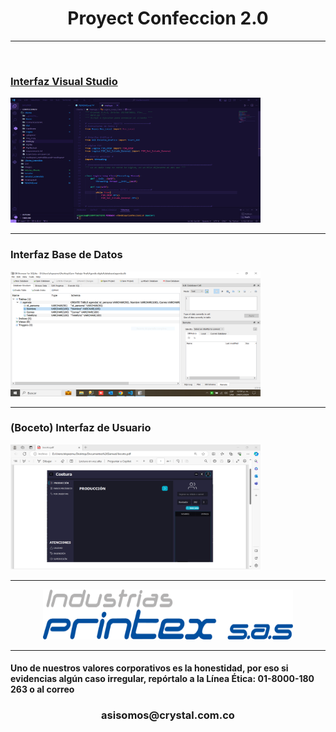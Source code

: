 <h1 align = "center">Proyect Confeccion 2.0</h1>
<hr>
<br>
<p align="center">
  <a href="" rel="noopener">
</p>
<div>
<p align="left">
<h3>Interfaz Visual Studio</h3>
<img width=400px height=200px src="/images/Captura.PNG" alt="Project logo"></a>
</p>
<hr>
<p align="right">
<h3>Interfaz Base de Datos</h3>
  <img width=400px height=200px src="/images/CapturaBasedeDatos.PNG" alt="Descripción de la imagen">
  </p>
</div>
<hr>
<h3>(Boceto) Interfaz de Usuario</h3>
 <img width=400px height=200px src="/images/CapturaBoceto.PNG" alt="">
<hr>
<p align="center">
<img width=400px height=80px src="/images/Logo Printex [Convertido].png" alt="Project logo"></a>
</p>
<hr>
<h4>Uno de nuestros valores corporativos es la honestidad, por eso si evidencias algún caso irregular, repórtalo a la Línea Ética: 01-8000-180 263 o al correo</h4><h3 align="center">asisomos@crystal.com.co</h3>
</a>

